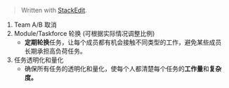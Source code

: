 


> Written with [StackEdit](https://stackedit.io/).

1. Team A/B 取消
2. Module/Taskforce 轮换 (可根据实际情况调整比例)
	- **定期轮换**任务，让每个成员都有机会接触不同类型的工作，避免某些成员长期承担高负荷任务。
3. 任务透明化和量化
	- 确保所有任务的透明化和量化，使每个人都清楚每个任务的**工作量**和**复杂度。**
<!--stackedit_data:
eyJoaXN0b3J5IjpbNDEwOTg5Mzg1LC0xNjQ1NDk0MjgsLTc5NT
g0Mjc2Myw3MzA5OTgxMTZdfQ==
-->